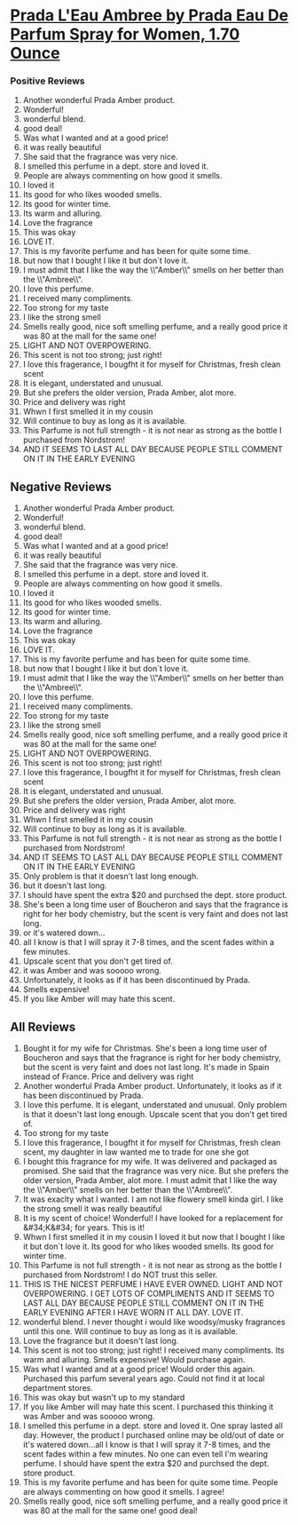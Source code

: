 # [Prada L&#x27;Eau Ambree by Prada Eau De Parfum Spray for Women, 1.70 Ounce](https://products.checkmycream.com/products/Prada-L&#x27;Eau-Ambree-by-Prada-Eau-De-Parfum-Spray-for-Women-1.70-Ounce.html)

### Positive Reviews

<ol>
      <li>Another wonderful Prada Amber product.</li>
      <li>Wonderful!</li>
      <li>wonderful blend.</li>
      <li>good deal!</li>
      <li>Was what I wanted and at a good price!</li>
      <li>it was really beautiful</li>
      <li>She said that the fragrance was very nice.</li>
      <li>I smelled this perfume in a dept. store and loved it.</li>
      <li>People are always commenting on how good it smells.  </li>
      <li>I loved it</li>
      <li>Its good for who likes wooded smells.</li>
      <li>Its good for winter time.</li>
      <li>Its warm and alluring.</li>
      <li>Love the fragrance</li>
      <li>This was okay</li>
      <li>LOVE IT.</li>
      <li>This is my favorite perfume and has been for quite some time.  </li>
      <li>but now that I bought I like it but don&#x60;t love it.</li>
      <li>I must admit that I like the way the \\&quot;Amber\\&quot; smells on her better than the \\&quot;Ambree\\&quot;.</li>
      <li>I love this perfume.  </li>
      <li>I received many compliments.</li>
      <li>Too strong for my taste</li>
      <li>I like the strong smell</li>
      <li>Smells really good, nice soft smelling perfume, and a really good price it was 80 at the mall for the same one!</li>
      <li>LIGHT AND NOT OVERPOWERING.  </li>
      <li>This scent is not too strong; just right!</li>
      <li>I love this fragerance, I bougfht it for myself  for Christmas, fresh clean scent</li>
      <li>It is elegant, understated and unusual.  </li>
      <li>But she prefers the older version, Prada Amber, alot more.</li>
      <li>Price and delivery was right</li>
      <li>Whwn I first smelled it in my cousin</li>
      <li>Will continue to buy as long as it is available.</li>
      <li>This Parfume is not full strength - it is not near as strong as the bottle I purchased from Nordstrom!</li>
      <li>AND IT SEEMS TO LAST ALL DAY BECAUSE PEOPLE STILL COMMENT ON IT IN THE EARLY EVENING</li>
</ol>


<h2>Negative Reviews</h2>
<ol>
<li> Another wonderful Prada Amber product.</li>
<li> Wonderful!</li>
<li> wonderful blend.</li>
<li> good deal!</li>
<li> Was what I wanted and at a good price!</li>
<li> it was really beautiful</li>
<li> She said that the fragrance was very nice.</li>
<li> I smelled this perfume in a dept. store and loved it.</li>
<li> People are always commenting on how good it smells.  </li>
<li> I loved it</li>
<li> Its good for who likes wooded smells.</li>
<li> Its good for winter time.</li>
<li> Its warm and alluring.</li>
<li> Love the fragrance</li>
<li> This was okay</li>
<li> LOVE IT.</li>
<li> This is my favorite perfume and has been for quite some time.  </li>
<li> but now that I bought I like it but don&#x60;t love it.</li>
<li> I must admit that I like the way the \\&quot;Amber\\&quot; smells on her better than the \\&quot;Ambree\\&quot;.</li>
<li> I love this perfume.  </li>
<li> I received many compliments.</li>
<li> Too strong for my taste</li>
<li> I like the strong smell</li>
<li> Smells really good, nice soft smelling perfume, and a really good price it was 80 at the mall for the same one!</li>
<li> LIGHT AND NOT OVERPOWERING.  </li>
<li> This scent is not too strong; just right!</li>
<li> I love this fragerance, I bougfht it for myself  for Christmas, fresh clean scent</li>
<li> It is elegant, understated and unusual.  </li>
<li> But she prefers the older version, Prada Amber, alot more.</li>
<li> Price and delivery was right</li>
<li> Whwn I first smelled it in my cousin</li>
<li> Will continue to buy as long as it is available.</li>
<li> This Parfume is not full strength - it is not near as strong as the bottle I purchased from Nordstrom!</li>
<li> AND IT SEEMS TO LAST ALL DAY BECAUSE PEOPLE STILL COMMENT ON IT IN THE EARLY EVENING</li>
<li> Only problem is that it doesn&#x27;t last long enough.  </li>
<li> but it doesn&#x27;t last long.</li>
<li> I should have spent the extra $20 and purchsed the dept. store product.</li>
<li> She&#x27;s been a long time user of Boucheron and says that the fragrance is right for her body chemistry, but the scent is very faint and does not last long.</li>
<li> or it&#x27;s watered down...</li>
<li> all I know is that I will spray it 7-8 times, and the scent fades within a few minutes.</li>
<li> Upscale scent that you don&#x27;t get tired of.</li>
<li> it was Amber and was sooooo wrong.</li>
<li> Unfortunately, it looks as if it has been discontinued by Prada.</li>
<li> Smells expensive!</li>
<li> If you like Amber will may hate this scent.  </li>
</ol>

<h2>All Reviews</h2>

<ol>
    <li> Bought it for my wife for Christmas. She&#x27;s been a long time user of Boucheron and says that the fragrance is right for her body chemistry, but the scent is very faint and does not last long. It&#x27;s made in Spain instead of France. Price and delivery was right</li>
    <li> Another wonderful Prada Amber product. Unfortunately, it looks as if it has been discontinued by Prada.</li>
    <li> I love this perfume.  It is elegant, understated and unusual.  Only problem is that it doesn&#x27;t last long enough.  Upscale scent that you don&#x27;t get tired of.</li>
    <li> Too strong for my taste</li>
    <li> I love this fragerance, I bougfht it for myself  for Christmas, fresh clean scent, my daughter in law wanted me to trade for one she  got</li>
    <li> I bought this fragrance for my wife. It was delivered and packaged as promised. She said that the fragrance was very nice. But she prefers the older version, Prada Amber, alot more. I must admit that I like the way the \\&quot;Amber\\&quot; smells on her better than the \\&quot;Ambree\\&quot;.</li>
    <li> It was exaclty what I wanted.  I am not like flowery smell kinda girl.  I like the strong smell it was really beautiful</li>
    <li> It is my scent of choice! Wonderful! I have looked for a replacement for &amp;#34;K&amp;#34; for years. This is it!</li>
    <li> Whwn I first smelled it in my cousin I loved it but now that I bought I like it but don&#x60;t love it. Its good for who likes wooded smells. Its good for winter time.</li>
    <li> This Parfume is not full strength - it is not near as strong as the bottle I purchased from Nordstrom! I do NOT trust this seller.</li>
    <li> THIS IS THE NICEST PERFUME I HAVE EVER OWNED.  LIGHT AND NOT OVERPOWERING.  I GET LOTS OF COMPLIMENTS AND IT SEEMS TO LAST ALL DAY BECAUSE PEOPLE STILL COMMENT ON IT IN THE EARLY EVENING AFTER I HAVE WORN IT ALL DAY.  LOVE IT.</li>
    <li> wonderful blend. I never thought i would like woodsy/musky fragrances until this one. Will continue to buy as long as it is available.</li>
    <li> Love the fragrance but it doesn&#x27;t last long.</li>
    <li> This scent is not too strong; just right! I received many compliments. Its warm and alluring. Smells expensive! Would purchase again.</li>
    <li> Was what I wanted and at a good price! Would order this again. Purchased this parfum several years ago. Could not find it at local department stores.</li>
    <li> This was okay but wasn&#x27;t up to my standard</li>
    <li> If you like Amber will may hate this scent.  I purchased this thinking it was Amber and was sooooo wrong.</li>
    <li> I smelled this perfume in a dept. store and loved it. One spray lasted all day. However, the product I purchased online may be old/out of date or it&#x27;s watered down...all I know is that I will spray it 7-8 times, and the scent fades within a few minutes. No one can even tell I&#x27;m wearing perfume. I should have spent the extra $20 and purchsed the dept. store product.</li>
    <li> This is my favorite perfume and has been for quite some time.  People are always commenting on how good it smells.  I agree!</li>
    <li> Smells really good, nice soft smelling perfume, and a really good price it was 80 at the mall for the same one! good deal!</li>
</ol>




